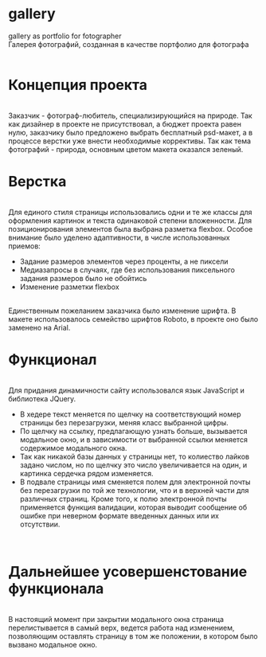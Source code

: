 # gallery
gallery as portfolio for fotographer<br>
Галерея фотографий, созданная в качестве портфолио для фотографа <br>
<br>
<h1>Концепция проекта</h1>
<br>Заказчик - фотограф-любитель, специализирующийся на природе. Так как дизайнер в проекте не присутствовал, а бюджет проекта равен нулю, заказчику было предложено выбрать бесплатный psd-макет, а в процессе верстки уже внести необходимые коррективы. Так как тема фотографий - природа, основным цветом макета оказался зеленый.
<h1>Верстка</h1><br>
Для единого стиля страницы использовались одни и те же классы для оформления картинок и текста одинаковой степени вложенности. Для позиционирования элементов была выбрана разметка flexbox. Особое внимание было уделено адаптивности, в числе использованных приемов:
<ul>
  <li>Задание размеров элементов через проценты, а не пиксели</li>
  <li>Медиазапросы в случаях, где без использования пиксельного задания размеров было не обойтись</li>
  <li>Изменение разметки flexbox</li>
</ul>
<br>
Единственным пожеланием заказчика было изменение шрифта. В макете использовалось семейство шрифтов Roboto, в проекте оно было заменено на  Arial.<br>
<h1>Функционал</h1><br>
Для придания динамичности сайту использовался язык JavaScript и библиотека JQuery.<br>
<ul>
  <li>В хедере текст меняется по щелчку на соответствующий номер страницы без перезагрузки, меняя класс выбранной цифры.</li>
  <li>По щелчку на ссылку, предлагающую узнать больше, вызывается модальное окно, и в зависимости от выбранной ссылки меняется содержимое модального окна.</li>
  <li>Так как никакой базы данных у страницы нет, то колиество лайков задано числом, но по щелчку это число увеличивается на один, и картинка сердечка рядом изменяется.</li>
  <li>В подвале страницы имя сменяется полем для электронной почты без перезагрузки по той же технологии, что и в верхней части для различных страниц. Кроме того, к полю электронной почты применяется функция валидации, которая выводит сообщение об ошибке при неверном формате введенных данных или их отсутствии.</li>
</ul><br>
<h1>Дальнейшее усовершенстование функционала</h1><br>
В настоящий момент при закрытии модального окна страница перелистывается в самый верх, ведется работа над изменением, позволяющим оставлять страницу в том же положении, в котором было вызвано модальное окно.
